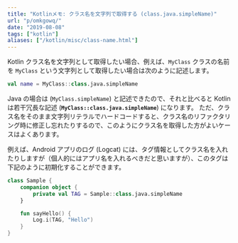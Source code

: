 ```yaml
---
title: "Kotlinメモ: クラス名を文字列で取得する (class.java.simpleName)"
url: "p/omkgowq/"
date: "2019-08-08"
tags: ["kotlin"]
aliases: ["/kotlin/misc/class-name.html"]
---
```


Kotlin クラス名を文字列として取得したい場合、例えば、`MyClass` クラスの名前を `MyClass` という文字列として取得したい場合は次のように記述します。

```kotlin
val name = MyClass::class.java.simpleName
```

Java の場合は (`MyClass.simpleName`) と記述できたので、それと比べると Kotlin は若干冗長な記述 (**`MyClass::class.java.simpleName`**) になります。
ただ、クラス名をそのまま文字列リテラルでハードコードすると、クラス名のリファクタリング時に修正し忘れたりするので、このようにクラス名を取得した方がよいケースはよくあります。

例えば、Android アプリのログ (Logcat) には、タグ情報としてクラス名を入れたりしますが（個人的にはアプリ名を入れるべきだと思いますが）、このタグは下記のように初期化することができます。

```kotlin
class Sample {
    companion object {
        private val TAG = Sample::class.java.simpleName
    }

    fun sayHello() {
        Log.i(TAG, "Hello")
    }
}
```

